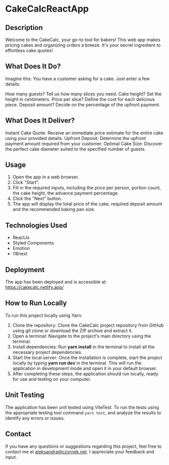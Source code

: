 # CakeCalcReactApp

## Description
Welcome to the CakeCalc, your go-to tool for bakers! This web app makes pricing cakes and organizing orders a breeze. It's your secret ingredient to effortless cake quotes!

## What Does It Do?
Imagine this: You have a customer asking for a cake. Just enter a few details:

How many guests? Tell us how many slices you need.
Cake height? Set the height in centimeters.
Price per slice? Define the cost for each delicious piece.
Deposit amount? Decide on the percentage of the upfront payment.

## What Does It Deliver?
Instant Cake Quote: Receive an immediate price estimate for the entire cake using your provided details.
Upfront Deposit: Determine the upfront payment amount required from your customer.
Optimal Cake Size: Discover the perfect cake diameter suited to the specified number of guests.

## Usage
1. Open the app in a web browser.
2. Click "Start".
3. Fill in the required inputs, including the price per person, portion count, the cake height, the advance payment percentage.
4. Click the "Next" button.
5. The app will display the total price of the cake, required deposit amount and the recommended baking pan size.

## Technologies Used
- ReactJs
- Styled Components
- Emotion
- i18next

## Deployment
The app has been deployed and is accessible at: <a href="https://cakecalc.netlify.app/" target="_blank">https://cakecalc.netlify.app/</a>

## How to Run Locally
To run this project locally using Yarn:
1. Clone the repository: Clone the CakeCalc project repository from GitHub using git clone or download the ZIP archive and extract it.
2. Open a terminal: Navigate to the project's main directory using the terminal.
3. Install dependencies: Run <b>yarn install</b> in the terminal to install all the necessary project dependencies.
4. Start the local server: Once the installation is complete, start the project locally by typing <b>yarn run dev</b> in the terminal. This will run the application in development mode and open it in your default browser.
5. After completing these steps, the application should run locally, ready for use and testing on your computer.

## Unit Testing
The application has been unit tested using ViteTest. To run the tests using the appropriate testing tool command `yarn test`, and analyze the results to identify any errors or issues.

## Contact
If you have any questions or suggestions regarding this project, feel free to contact me at <a href="mailto:aleksandra@czyrnek.net">aleksandra@czyrnek.net</a>. I appreciate your feedback and input.

